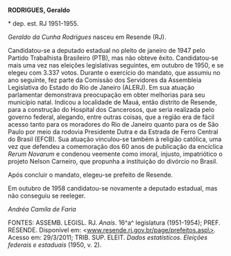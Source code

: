 **RODRIGUES, Geraldo**

\* dep. est. RJ 1951-1955.

*Geraldo da Cunha Rodrigues* nasceu em Resende (RJ).

Candidatou-se a deputado estadual no pleito de janeiro de 1947 pelo
Partido Trabalhista Brasileiro (PTB), mas não obteve êxito.
Candidatou-se mais uma vez nas eleições legislativas seguintes, em
outubro de 1950, e se elegeu com 3.337 votos. Durante o exercício do
mandato, que assumiu no ano seguinte, fez parte da Comissão dos
Servidores da Assembleia Legislativa do Estado do Rio de Janeiro
(ALERJ). Em sua atuação parlamentar demonstrava preocupação em obter
melhorias para seu município natal. Indicou a localidade de Mauá, então
distrito de Resende, para a construção do Hospital dos Cancerosos, que
seria realizada pelo governo federal, alegando, entre outras coisas, que
a região era de fácil acesso tanto para os moradores do Rio de Janeiro
quanto para os de São Paulo por meio da rodovia Presidente Dutra e da
Estrada de Ferro Central do Brasil (EFCB). Sua atuação vinculou-se
também à religião católica, uma vez que defendeu a comemoração dos 60
anos de publicação da encíclica *Rerum Novarum* e condenou veemente como
imoral, injusto, impatriótico o projeto Nelson Carneiro, que propunha a
instituição do divórcio no Brasil.

Após concluir o mandato, elegeu-se prefeito de Resende.

Em outubro de 1958 candidatou-se novamente a deputado estadual, mas não
conseguiu se reeleger.

*Andréa Camila de Faria*

FONTES: ASSEMB. LEGISL. RJ. *Anais*. 16^a^ legislatura (1951-1954);
PREF. RESENDE. Disponível em:
\<www.resende.rj.gov.br/page/prefeitos.asp\>. Acesso em: 29/3/2011;
TRIB. SUP. ELEIT. *Dados estatísticos*. *Eleições federais e estaduais*
(1950, v. 2).
